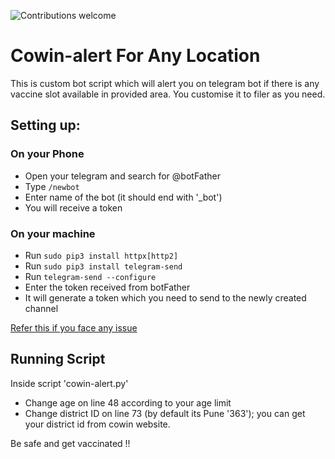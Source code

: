 

![Contributions welcome](https://img.shields.io/badge/contributions-welcome-orange.svg)

# Cowin-alert For Any Location

This is custom bot script which will alert you on telegram bot if there is any vaccine slot available in provided area.
You customise it to filer as you need.

## Setting up:
### On your Phone
- Open your telegram and search for @botFather
- Type `/newbot`
- Enter name of the bot (it should end with '_bot')
- You will receive a token 

### On your machine 
- Run `sudo pip3 install httpx[http2]`
- Run `sudo pip3 install telegram-send`
- Run `telegram-send --configure`
- Enter the token received from botFather
- It will generate a token which you need to send to the newly created channel

[Refer this if you face any issue](https://medium.com/@robertbracco1/how-to-write-a-telegram-bot-to-send-messages-with-python-bcdf45d0a580)

## Running Script
Inside script 'cowin-alert.py'
- Change age on line 48 according to your age limit
- Change district ID on line 73 (by default its Pune '363'); you can get your district id from cowin website.

Be safe and get vaccinated !!

